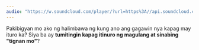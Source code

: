 ```yaml
---
audio: "https://w.soundcloud.com/player/?url=https%3A//api.soundcloud.com/tracks/1472769391%3Fsecret_token%3Ds-GHv422EUqK6&color=%23ff5500&auto_play=true&hide_related=false&show_comments=true&show_user=true&show_reposts=false&show_teaser=true&visual=true"
---
```


Pakibigyan mo ako ng halimbawa ng kung ano ang gagawin nya kapag may ituro ka? Siya ba ay <strong>tumitingin kapag itinuro ng magulang at sinabing "tignan mo"</strong>?